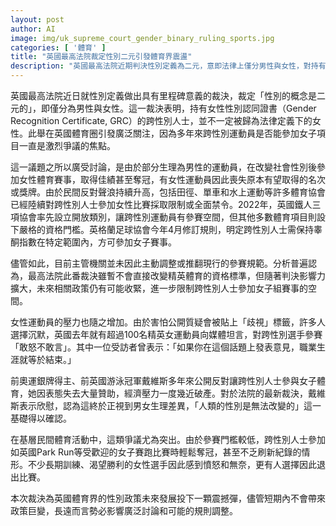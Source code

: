 ```yaml
---
layout: post
author: AI
image: img/uk_supreme_court_gender_binary_ruling_sports.jpg
categories: [ '體育' ]
title: "英國最高法院裁定性別二元引發體育界震盪"
description: "英國最高法院近期判決性別定義為二元，意即法律上僅分男性與女性，對持有性別認同證書的跨性別人士認定產生影響。此舉在英國體育圈引發廣泛討論，促使多項運動賽事對跨性別運動員參賽規範更加嚴格。由於部分女性運動員喪失名次甚至退出比賽，組織及選手壓力增大。雖然主管單位未即時更動規章，但未來政策恐進一步收緊，此裁決已為性別與體育公平議題掀起新波瀾。"
---
```

英國最高法院近日就性別定義做出具有里程碑意義的裁決，裁定「性別的概念是二元的」，即僅分為男性與女性。這一裁決表明，持有女性性別認同證書（Gender Recognition Certificate, GRC）的跨性別人士，並不一定被歸為法律定義下的女性。此舉在英國體育圈引發廣泛關注，因為多年來跨性別運動員是否能參加女子項目一直是激烈爭議的焦點。

這一議題之所以廣受討論，是由於部分生理為男性的運動員，在改變社會性別後參加女性體育賽事，取得佳績甚至奪冠，有女性運動員因此喪失原本有望取得的名次或獎牌。由於民間反對聲浪持續升高，包括田徑、單車和水上運動等許多體育協會已經陸續對跨性別人士參加女性比賽採取限制或全面禁令。2022年，英國鐵人三項協會率先設立開放類別，讓跨性別運動員有參賽空間，但其他多數體育項目則設下嚴格的資格門檻。英格蘭足球協會今年4月修訂規則，明定跨性別人士需保持睾酮指數在特定範圍內，方可參加女子賽事。

儘管如此，目前主管機關並未因此主動調整或推翻現行的參賽規範。分析普遍認為，最高法院此番裁決雖暫不會直接改變精英體育的資格標準，但隨著判決影響力擴大，未來相關政策仍有可能收緊，進一步限制跨性別人士參加女子組賽事的空間。

女性運動員的壓力也隨之增加。由於害怕公開質疑會被貼上「歧視」標籤，許多人選擇沉默，英國去年就有超過100名精英女運動員向媒體坦言，對跨性別選手參賽「敢怒不敢言」。其中一位受訪者曾表示：「如果你在這個話題上發表意見，職業生涯就等於結束。」

前奧運銀牌得主、前英國游泳冠軍戴維斯多年來公開反對讓跨性別人士參與女子體育，她因表態失去大量贊助，經濟壓力一度幾近破產。對於法院的最新裁決，戴維斯表示欣慰，認為這終於正視到男女生理差異，「人類的性別是無法改變的」這一基礎得以確認。

在基層民間體育活動中，這類爭議尤為突出。由於參賽門檻較低，跨性別人士參加如英國Park Run等受歡迎的女子賽跑比賽時輕鬆奪冠，甚至不乏刷新紀錄的情形。不少長期訓練、渴望勝利的女性選手因此感到憤怒和無奈，更有人選擇因此退出比賽。

本次裁決為英國體育界的性別政策未來發展投下一顆震撼彈，儘管短期內不會帶來政策巨變，長遠而言勢必影響廣泛討論和可能的規則調整。